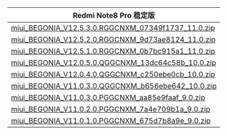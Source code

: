 | Redmi Note8 Pro  稳定版    |
| ---- |
| [miui_BEGONIA_V12.5.3.0.RGGCNXM_07349f1737_11.0.zip](https://hugeota.d.miui.com/V12.5.3.0.RGGCNXM/miui_BEGONIA_V12.5.3.0.RGGCNXM_07349f1737_11.0.zip)    |
| [miui_BEGONIA_V12.5.2.0.RGGCNXM_9d73ae8124_11.0.zip](https://hugeota.d.miui.com/V12.5.2.0.RGGCNXM/miui_BEGONIA_V12.5.2.0.RGGCNXM_9d73ae8124_11.0.zip)    |
| [miui_BEGONIA_V12.5.1.0.RGGCNXM_0b7bc915a1_11.0.zip](https://hugeota.d.miui.com/V12.5.1.0.RGGCNXM/miui_BEGONIA_V12.5.1.0.RGGCNXM_0b7bc915a1_11.0.zip)    |
| [miui_BEGONIA_V12.0.5.0.QGGCNXM_13dc64c58b_10.0.zip](https://hugeota.d.miui.com/V12.0.5.0.QGGCNXM/miui_BEGONIA_V12.0.5.0.QGGCNXM_13dc64c58b_10.0.zip)    |
| [miui_BEGONIA_V12.0.4.0.QGGCNXM_c250ebe0cb_10.0.zip](https://hugeota.d.miui.com/V12.0.4.0.QGGCNXM/miui_BEGONIA_V12.0.4.0.QGGCNXM_c250ebe0cb_10.0.zip)    |
| [miui_BEGONIA_V11.0.3.0.QGGCNXM_b656ebe642_10.0.zip](https://hugeota.d.miui.com/V11.0.3.0.QGGCNXM/miui_BEGONIA_V11.0.3.0.QGGCNXM_b656ebe642_10.0.zip)    |
| [miui_BEGONIA_V11.0.3.0.PGGCNXM_aa85e9faaf_9.0.zip](https://hugeota.d.miui.com/V11.0.3.0.PGGCNXM/miui_BEGONIA_V11.0.3.0.PGGCNXM_aa85e9faaf_9.0.zip)    |
| [miui_BEGONIA_V11.0.2.0.PGGCNXM_7a4e709b1a_9.0.zip](https://hugeota.d.miui.com/V11.0.2.0.PGGCNXM/miui_BEGONIA_V11.0.2.0.PGGCNXM_7a4e709b1a_9.0.zip)    |
| [miui_BEGONIA_V11.0.1.0.PGGCNXM_675d7b8a9e_9.0.zip](https://hugeota.d.miui.com/V11.0.1.0.PGGCNXM/miui_BEGONIA_V11.0.1.0.PGGCNXM_675d7b8a9e_9.0.zip)    |
